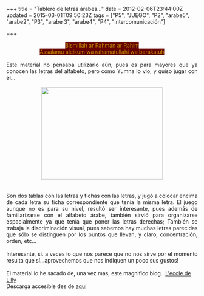 +++
title = "Tablero de letras árabes..."
date = 2012-02-06T23:44:00Z
updated = 2015-03-01T09:50:23Z
tags = ["P5", "JUEGO", "P2", "arabe5", "arabe2", "P3", "arabe 3", "arabe4", "P4", "intercomunicación"]

+++

<div dir="ltr" style="text-align: left;" trbidi="on"><div class="separator" style="clear: both; text-align: center;"><span style="background-color: #660000; color: #bf9000;">Bismillah ar Rahman ar Rahim</span></div><div class="separator" style="clear: both; text-align: center;"><span style="background-color: #660000; color: #bf9000;">Assalamu aleikum wa rahamatullahi wa barakatuh</span></div><div class="separator" style="clear: both; text-align: center;"><br /></div><div class="separator" style="clear: both; text-align: justify;">Este material no pensaba utilizarlo aún, pues es para mayores que ya conocen las letras del alfabeto, pero como Yumna lo vio, y quiso jugar con él...</div><div class="separator" style="clear: both; text-align: justify;"><br /></div><div class="separator" style="clear: both; text-align: center;"><a href="http://4.bp.blogspot.com/-wNyodkE0dmo/UgFCbWh1UdI/AAAAAAAAE9c/Q2Zrw4ib2GQ/s1600/DSC02372.JPG" imageanchor="1" style="margin-left: 1em; margin-right: 1em;"><img border="0" src="http://4.bp.blogspot.com/-wNyodkE0dmo/UgFCbWh1UdI/AAAAAAAAE9c/Q2Zrw4ib2GQ/s320/DSC02372.JPG" height="242" width="320" /></a></div><div class="separator" style="clear: both; text-align: justify;"></div><a name='more'></a><br /><br /><div class="" style="clear: both; text-align: justify;">Son dos tablas con las letras y fichas con las letras, y jugó a colocar encima de cada letra su ficha correspondiente que tenía la misma letra. El juego aunque no es para su nivel, resultó ser interesante, pues además de familiarizarse con el alfabeto árabe, también sirvió para organizarse espacialmente ya que tenía que poner las letras derechas; También se trabaja la discriminación visual, pues sabemos hay muchas letras parecidas que sólo se distinguen por los puntos que llevan, y claro, concentración, orden, etc...</div><div class="" style="clear: both; text-align: justify;"><br /></div><div class="" style="clear: both; text-align: justify;">Interesante, si. a veces lo que nos parece que no nos sirve por el momento resulta que sí...aprovechemos que nos indiquen un poco sus gustos!</div><div class="separator" style="clear: both; text-align: center;"></div><br /><div style="text-align: center;"></div>El material lo he sacado de, una vez mas, este magnifico blog...<a href="http://lecoledelily.wifeo.com/">L'ecole de Lilly</a><br /><div style="text-align: justify;">Descarga accesible des de&nbsp;<a href="http://www.blogger.com/El%20linkhttp://lecoledelily.wifeo.com/documents/jeux-alphabet.pdf/documents/jeux-alphabet.pdf">aquí</a></div></div>

